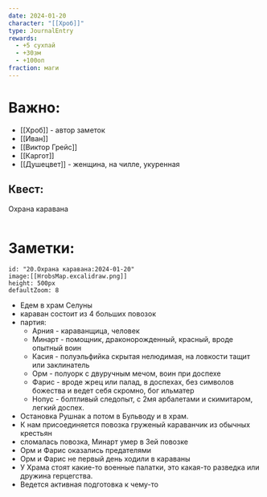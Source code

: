 ```yaml
---
date: 2024-01-20
character: "[[Хроб]]"
type: JournalEntry
rewards:
  - +5 сухпай
  - +30зм
  - +100оп
fraction: маги
---
```

# Важно:
- [[Хроб]] - автор заметок
- [[Иван]]
- [[Виктор Грейс]]
- [[Каргот]]
- [[Душецвет]] - женщина, на чилле, укуренная
## Квест:
Охрана каравана
```

```
# Заметки:
```leaflet
id: "20.Охрана каравана:2024-01-20"
image:[[HrobsMap.excalidraw.png]]
height: 500px
defaultZoom: 8
```
- Едем в храм Селуны
- караван состоит из 4 больших повозок
- партия:
	- Арния - караванщица, человек
	- Минарт - помощник, драконорожденный, красный, вроде опытный воин
	- Касия - полуэльфийка скрытая нелюдимая, на ловкости тащит или заклинатель
	- Орм - полуорк с двуручным мечом, воин при доспехе
	- Фарис - вроде жрец или палад, в доспехах, без символов божества и ведет себя скромно, бог ильматер
	- Нопус - болтливый следопыт, с 2мя арбалетами и скимитаром, легкий доспех.
- Остановка Рушнак а потом в Бульводу и в храм.
- К нам присоединяется повозка груженый караванчик из обычных крестьян
- сломалась повозка, Минарт умер в 3ей повозке
- Орм и Фарис оказались предателями
- Орм и Фарис не первый день ходили в караваны
- У Храма стоят какие-то военные палатки, это какая-то разведка или дружина герцегства.
- Ведется активная подготовка к чему-то